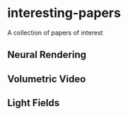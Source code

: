 # interesting-papers
A collection of papers of interest






## Neural Rendering



## Volumetric Video


## Light Fields




